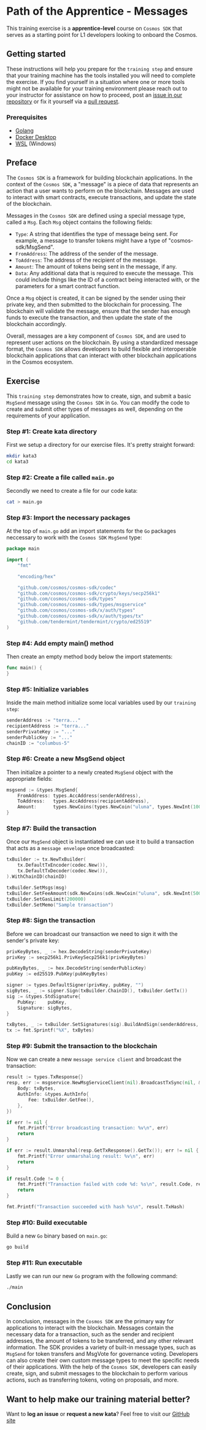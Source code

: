 # Path of the Apprentice - Messages

This training exercise is a **apprentice-level** course on `Cosmos SDK` that serves as a starting point for L1 developers looking to onboard the Cosmos.

## Getting started

These instructions will help you prepare for the `training step` and ensure that your training machine has the tools installed you will need to complete the exercise. If you find yourself in a situation where one or more tools might not be available for your training environment please reach out to your instructor for assistance on how to proceed, post an [issue in our repository](https://github.com/classic-terra/dojo/issues) or fix it yourself via a [pull request](https://github.com/classic-terra/dojo/pulls).

### Prerequisites

* [Golang](https://go.dev/dl/)
* [Docker Desktop](https://www.docker.com/products/docker-desktop)
* [WSL](https://learn.microsoft.com/en-us/windows/wsl/install) (Windows)

## Preface

The `Cosmos SDK` is a framework for building blockchain applications. In the context of the `Cosmos SDK`, a "message" is a piece of data that represents an action that a user wants to perform on the blockchain. Messages are used to interact with smart contracts, execute transactions, and update the state of the blockchain.

Messages in the `Cosmos SDK` are defined using a special message type, called a `Msg`. Each `Msg` object contains the following fields:

* `Type`: A string that identifies the type of message being sent. For example, a message to transfer tokens might have a type of "cosmos-sdk/MsgSend".
* `FromAddress`: The address of the sender of the message.
* `ToAddress`: The address of the recipient of the message.
* `Amount`: The amount of tokens being sent in the message, if any.
* `Data`: Any additional data that is required to execute the message. This could include things like the ID of a contract being interacted with, or the parameters for a smart contract function.

Once a `Msg` object is created, it can be signed by the sender using their private key, and then submitted to the blockchain for processing. The blockchain will validate the message, ensure that the sender has enough funds to execute the transaction, and then update the state of the blockchain accordingly.

Overall, messages are a key component of `Cosmos SDK`, and are used to represent user actions on the blockchain. By using a standardized message format, the `Cosmos SDK` allows developers to build flexible and interoperable blockchain applications that can interact with other blockchain applications in the Cosmos ecosystem.

## Exercise

This `training step` demonstrates how to create, sign, and submit a basic `MsgSend` message using the `Cosmos SDK` in `Go`. You can modify the code to create and submit other types of messages as well, depending on the requirements of your application.

### Step #1: Create kata directory

First we setup a directory for our exercise files. It's pretty straight forward:

```bash
mkdir kata3
cd kata3
```

### Step #2: Create a file called `main.go`

Secondly we need to create a file for our code kata:

```bash
cat > main.go
```

### Step #3: Import the necessary packages

At the top of `main.go` add an import statements for the `Go` packages neccessary to work with the `Cosmos SDK` `MsgSend` type:

```go
package main

import (
    "fmt"

    "encoding/hex"

    "github.com/cosmos/cosmos-sdk/codec"
    "github.com/cosmos/cosmos-sdk/crypto/keys/secp256k1"
    "github.com/cosmos/cosmos-sdk/types"
    "github.com/cosmos/cosmos-sdk/types/msgservice"
    "github.com/cosmos/cosmos-sdk/x/auth/types"
    "github.com/cosmos/cosmos-sdk/x/auth/types/tx"
    "github.com/tendermint/tendermint/crypto/ed25519"
)
```

### Step #4: Add empty main() method

Then create an empty method body below the import statements:

```go
func main() {
}
```

### Step #5: Initialize variables

Inside the main method initialize some local variables used by our `training step`:

```go
senderAddress := "terra..."
recipientAddress := "terra..."
senderPrivateKey := "..."
senderPublicKey := "..."
chainID := "columbus-5"
```

### Step #6: Create a new MsgSend object

Then initialize a pointer to a newly created `MsgSend` object with the appropriate fields:

```go
msgsend := &types.MsgSend{
    FromAddress: types.AccAddress(senderAddress),
    ToAddress:   types.AccAddress(recipientAddress),
    Amount:      types.NewCoins(types.NewCoin("uluna", types.NewInt(100))),
}
```

### Step #7: Build the transaction

Once our `MsgSend` object is instantiated we can use it to build a transaction that acts as a `message envelope` once broadcasted:

```go
txBuilder := tx.NewTxBuilder(
    tx.DefaultTxEncoder(codec.New()),
    tx.DefaultTxDecoder(codec.New()),
).WithChainID(chainID)

txBuilder.SetMsgs(msg)
txBuilder.SetFeeAmount(sdk.NewCoins(sdk.NewCoin("uluna", sdk.NewInt(500))))
txBuilder.SetGasLimit(200000)
txBuilder.SetMemo("Sample transaction")
```

### Step #8: Sign the transaction

Before we can broadcast our transaction we need to sign it with the sender's private key:

```go
privKeyBytes, _ := hex.DecodeString(senderPrivateKey)
privKey := secp256k1.PrivKeySecp256k1(privKeyBytes)

pubKeyBytes, _ := hex.DecodeString(senderPublicKey)
pubKey := ed25519.PubKey(pubKeyBytes)

signer := types.DefaultSigner(privKey, pubKey, "")
sigBytes, _ := signer.Sign(txBuilder.ChainID(), txBuilder.GetTx())
sig := &types.StdSignature{
    PubKey:    pubKey,
    Signature: sigBytes,
}

txBytes, _ := txBuilder.SetSignatures(sig).BuildAndSign(senderAddress, privKey)
tx := fmt.Sprintf("%X", txBytes)
```

### Step #9: Submit the transaction to the blockchain

Now we can create a new `message service client` and broadcast the transaction:

```go
result := types.TxResponse{}
resp, err := msgservice.NewMsgServiceClient(nil).BroadcastTxSync(nil, &types.Tx{
    Body: txBytes,
    AuthInfo: &types.AuthInfo{
        Fee: txBuilder.GetFee(),
    },
})

if err != nil {
    fmt.Printf("Error broadcasting transaction: %v\n", err)
    return
}

if err := result.Unmarshal(resp.GetTxResponse().GetTx()); err != nil {
    fmt.Printf("Error unmarshaling result: %v\n", err)
    return
}

if result.Code != 0 {
    fmt.Printf("Transaction failed with code %d: %s\n", result.Code, result.Log)
    return
}

fmt.Printf("Transaction succeeded with hash %s\n", result.TxHash)
```

### Step #10: Build executable

Build a new `Go` binary based on `main.go`:

```bash
go build
```

### Step #11: Run executable

Lastly we can run our new `Go` program with the following command:

```bash
./main
```

## Conclusion

In conclusion, messages in the `Cosmos SDK` are the primary way for applications to interact with the blockchain. Messages contain the necessary data for a transaction, such as the sender and recipient addresses, the amount of tokens to be transferred, and any other relevant information. The SDK provides a variety of built-in message types, such as `MsgSend` for token transfers and MsgVote for governance voting. Developers can also create their own custom message types to meet the specific needs of their applications. With the help of the `Cosmos SDK`, developers can easily create, sign, and submit messages to the blockchain to perform various actions, such as transferring tokens, voting on proposals, and more.

## Want to help make our training material better?

Want to **log an issue** or **request a new kata**? Feel free to visit our [GitHub site](https://github.com/classic-terra/dojo/issues)